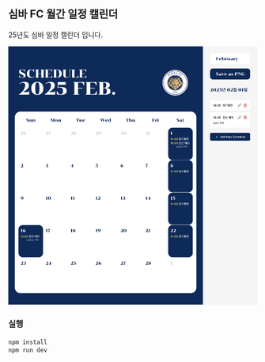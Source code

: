 ## 심바 FC 월간 일정 캘린더

25년도 심바 일정 캘린더 입니다.

![alt text](image.png)

### 실행

```bash
npm install
npm run dev
```
